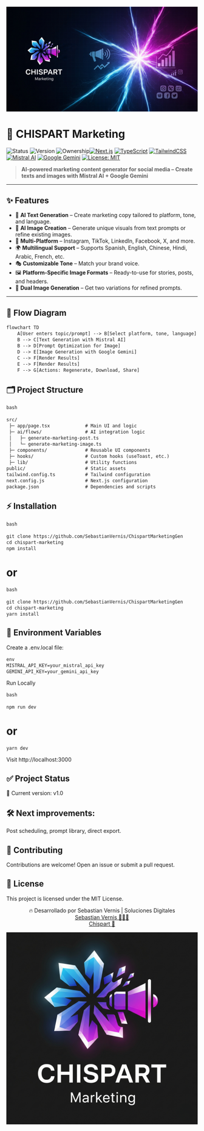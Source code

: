 <p align="center">
  <img src="assets/Banner.png"  max-width="300">
</p>

# 🚀 CHISPART Marketing

<div class= align-flex>

![Status](https://img.shields.io/badge/Status-In%20Development-yellow)
![Version](https://img.shields.io/badge/Version-1.0.0-blue)
![Ownership](https://img.shields.io/badge/Ownership-Agency-brightgreen)[![Next.js](https://img.shields.io/badge/Next.js-14-black?logo=next.js)](https://nextjs.org/) [![TypeScript](https://img.shields.io/badge/TypeScript-5-blue?logo=typescript)](https://www.typescriptlang.org/) [![TailwindCSS](https://img.shields.io/badge/TailwindCSS-3-38b2ac?logo=tailwindcss)](https://tailwindcss.com/) [![Mistral AI](https://img.shields.io/badge/Mistral-AI-orange?logo=ai)](https://mistral.ai/) [![Google Gemini](https://img.shields.io/badge/Google-Gemini-4285F4?logo=google)](https://deepmind.google/technologies/gemini/) [![License: MIT](https://img.shields.io/badge/License-MIT-green.svg)](LICENSE)

</div>

> **AI-powered marketing content generator for social media – Create texts and images with Mistral AI + Google Gemini**

---

## ✨ Features

- 📝 **AI Text Generation** – Create marketing copy tailored to platform, tone, and language.  
- 🎨 **AI Image Creation** – Generate unique visuals from text prompts or refine existing images.  
- 📱 **Multi-Platform** – Instagram, TikTok, LinkedIn, Facebook, X, and more.  
- 🌍 **Multilingual Support** – Supports Spanish, English, Chinese, Hindi, Arabic, French, etc.  
- 🎭 **Customizable Tone** – Match your brand voice.  
- 🖼️ **Platform-Specific Image Formats** – Ready-to-use for stories, posts, and headers.  
- 🎯 **Dual Image Generation** – Get two variations for refined prompts.  

---

## 🧩 Flow Diagram

```mermaid
flowchart TD
    A[User enters topic/prompt] --> B[Select platform, tone, language]
    B --> C[Text Generation with Mistral AI]
    B --> D[Prompt Optimization for Image]
    D --> E[Image Generation with Google Gemini]
    C --> F[Render Results]
    E --> F[Render Results]
    F --> G[Actions: Regenerate, Download, Share]
```
    
## 🗂️ Project Structure

```
bash

src/
 ├─ app/page.tsx             # Main UI and logic
 ├─ ai/flows/                # AI integration logic
 │   ├─ generate-marketing-post.ts
 │   └─ generate-marketing-image.ts
 ├─ components/              # Reusable UI components
 ├─ hooks/                   # Custom hooks (useToast, etc.)
 ├─ lib/                     # Utility functions
public/                      # Static assets
tailwind.config.ts           # Tailwind configuration
next.config.js               # Next.js configuration
package.json                 # Dependencies and scripts
```

## ⚡ Installation

```
bash

git clone https://github.com/SebastianVernis/ChispartMarketingGen
cd chispart-marketing
npm install
```

# or

```
bash

git clone https://github.com/SebastianVernis/ChispartMarketingGen
cd chispart-marketing
yarn install
```

## 🔐 Environment Variables

Create a .env.local file:

```
env
MISTRAL_API_KEY=your_mistral_api_key
GEMINI_API_KEY=your_gemini_api_key
```

Run Locally

```
bash

npm run dev
```

# or

```
yarn dev
```

Visit http://localhost:3000

## ✅ Project Status
🔄 Current version: v1.0

## 🛠️ Next improvements: 

Post scheduling, prompt library, direct export.

## 👥 Contributing
Contributions are welcome!
Open an issue or submit a pull request.

## 📄 License
This project is licensed under the MIT License.

                                    
<div align= "center">
  <a text= "font-segoeui align-center strong">🔥 Desarrollado por Sebastian Vernis | Soluciones Digitales</a>
</div>
<div align= "center">
  <a href="https://sebastianvernis.com">Sebastian Vernis 🧑🏻‍💻 </a>
</div>
<div align= "center">
  <a href="https://chispart.mx">Chispart 🎨 </a>
</div>
    
<p align="center">
  <img src="assets/Logo.png">
</p>
